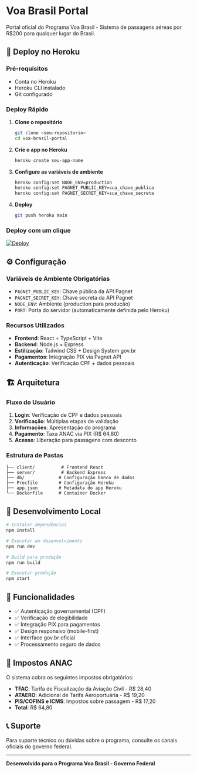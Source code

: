 # Voa Brasil Portal

Portal oficial do Programa Voa Brasil - Sistema de passagens aéreas por R$200 para qualquer lugar do Brasil.

## 🚀 Deploy no Heroku

### Pré-requisitos
- Conta no Heroku
- Heroku CLI instalado
- Git configurado

### Deploy Rápido
1. **Clone o repositório**
   ```bash
   git clone <seu-repositorio>
   cd voa-brasil-portal
   ```

2. **Crie o app no Heroku**
   ```bash
   heroku create seu-app-name
   ```

3. **Configure as variáveis de ambiente**
   ```bash
   heroku config:set NODE_ENV=production
   heroku config:set PAGNET_PUBLIC_KEY=sua_chave_publica
   heroku config:set PAGNET_SECRET_KEY=sua_chave_secreta
   ```

4. **Deploy**
   ```bash
   git push heroku main
   ```

### Deploy com um clique
[![Deploy](https://www.herokucdn.com/deploy/button.svg)](https://heroku.com/deploy)

## ⚙️ Configuração

### Variáveis de Ambiente Obrigatórias
- `PAGNET_PUBLIC_KEY`: Chave pública da API Pagnet
- `PAGNET_SECRET_KEY`: Chave secreta da API Pagnet
- `NODE_ENV`: Ambiente (production para produção)
- `PORT`: Porta do servidor (automaticamente definida pelo Heroku)

### Recursos Utilizados
- **Frontend**: React + TypeScript + Vite
- **Backend**: Node.js + Express
- **Estilização**: Tailwind CSS + Design System gov.br
- **Pagamentos**: Integração PIX via Pagnet API
- **Autenticação**: Verificação CPF + dados pessoais

## 🏗️ Arquitetura

### Fluxo do Usuário
1. **Login**: Verificação de CPF e dados pessoais
2. **Verificação**: Múltiplas etapas de validação
3. **Informações**: Apresentação do programa
4. **Pagamento**: Taxa ANAC via PIX (R$ 64,80)
5. **Acesso**: Liberação para passagens com desconto

### Estrutura de Pastas
```
├── client/          # Frontend React
├── server/          # Backend Express
├── db/             # Configuração banco de dados
├── Procfile        # Configuração Heroku
├── app.json        # Metadata do app Heroku
└── Dockerfile      # Container Docker
```

## 🔧 Desenvolvimento Local

```bash
# Instalar dependências
npm install

# Executar em desenvolvimento
npm run dev

# Build para produção
npm run build

# Executar produção
npm start
```

## 📱 Funcionalidades

- ✅ Autenticação governamental (CPF)
- ✅ Verificação de elegibilidade
- ✅ Integração PIX para pagamentos
- ✅ Design responsivo (mobile-first)
- ✅ Interface gov.br oficial
- ✅ Processamento seguro de dados

## 🎯 Impostos ANAC

O sistema cobra os seguintes impostos obrigatórios:
- **TFAC**: Tarifa de Fiscalização da Aviação Civil - R$ 28,40
- **ATAERO**: Adicional de Tarifa Aeroportuária - R$ 19,20
- **PIS/COFINS e ICMS**: Impostos sobre passagem - R$ 17,20
- **Total**: R$ 64,80

## 📞 Suporte

Para suporte técnico ou dúvidas sobre o programa, consulte os canais oficiais do governo federal.

---

**Desenvolvido para o Programa Voa Brasil - Governo Federal**